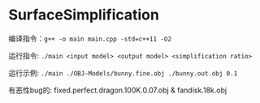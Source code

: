 # SurfaceSimplification

编译指令：`g++ -o main main.cpp -std=c++11 -O2 `

运行指令: `./main <input model> <output model> <simplification ratio>`

运行示例: `./main ./OBJ-Models/bunny.fine.obj ./bunny.out.obj 0.1`

有恶性bug的: fixed.perfect.dragon.100K.0.07.obj & fandisk.18k.obj